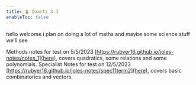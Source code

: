 ```yaml
---
title: 🪴 Quartz 3.3
enableToc: false
---
```


hello welcome i plan on doing a lot of maths and maybe some science stuff we'll see

Methods notes for test on 5/5/2023 [https://rubver16.github.io/joles-notes/notes_1](here), covers quadratics, some relations and some polynomials.
Specialist Notes for test on 12/5/2023 [https://rubver16.github.io/joles-notes/spec11term2](here), covers basic combinatorics and vectors.

